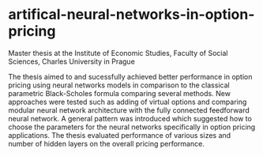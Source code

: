 # artifical-neural-networks-in-option-pricing

Master thesis at the Institute of Economic Studies, Faculty of Social Sciences, Charles University in Prague

The thesis aimed to and sucessfully achieved better performance in option pricing using neural networks models in comparison to the classical parametric Black-Scholes formula comparing several methods. New approaches were tested such as adding of virtual options and comparing modular neural network architecture with the fully connected feedforward neural network. A general pattern was introduced which suggested how to choose the parameters for the neural networks specifically in option pricing applications. The thesis evaluated performance of various sizes and number of hidden layers on the overall pricing performance.
